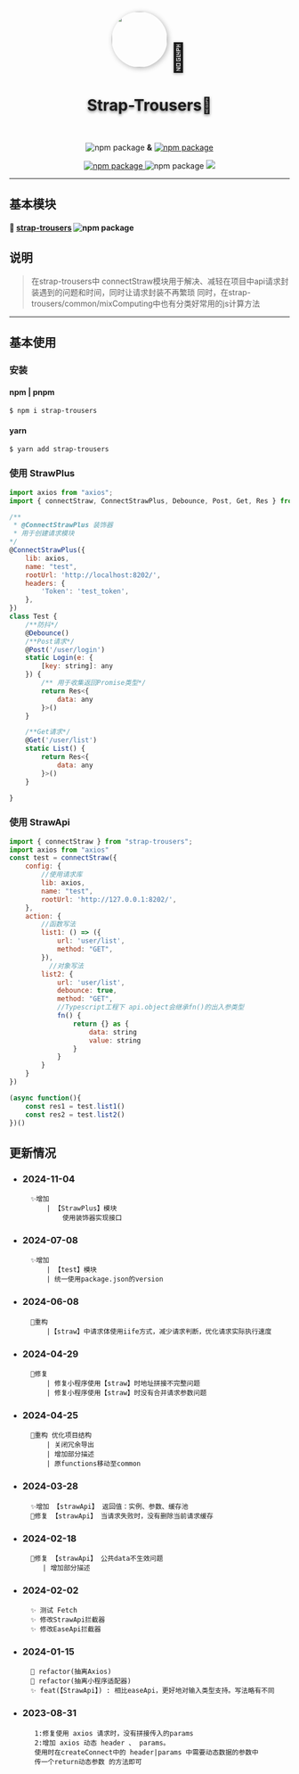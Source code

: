 <p align="center">
<p align="center">
<img src="https://pd-base.oss-cn-heyuan.aliyuncs.com/strap-trousers.png" width="100px" style="border-radius:50px;box-shadow:#B5B5B5 2px 2px 10px;"/>
<a style="font-size:50px;text-shadow:#B5B5B5 0px 2px 5px; ">🐣</a>
</p>
 <h1 align="center" style="text-shadow:#767676 0px 2px 5px;">
    Strap-Trousers🍼
 </h1>
 </br>
</p>
 <p align="center">
    <img src="https://badgen.net/badge/🍭/typeScript/blue?icon=typescript" alt="npm package">
     <strong>&</strong>
    <a href="https://www.npmjs.com/package/strap-trousers"><img src="https://badgen.net/badge/🐣/Strap-Trousers/cyan?icon=npm" alt="npm package"> </a>
    <p align="center">
  <a href="https://www.npmjs.com/package/strap-trousers">
    <img src="https://badgen.net/npm/v/strap-trousers" alt="npm package">
  </a>
    <img src="https://badgen.net/npm/dt/strap-trousers" alt="npm package">
    <img src='https://badgen.net/badge/icon/typescript?icon=typescript&label'/>
</p>

 </p>

---

## 基本模块

#### 🐣 <a href="https://www.npmjs.com/package/strap-trousers">strap-trousers</a> <a><img src="https://badgen.net/npm/v/strap-trousers" alt="npm package"></a>

## 说明
> 在strap-trousers中
  connectStraw模块用于解决、减轻在项目中api请求封装遇到的问题和时间，同时让请求封装不再繁琐
  同时，在strap-trousers/common/mixComputing中也有分类好常用的js计算方法

---
## 基本使用
### 安装
#### npm | pnpm
```
$ npm i strap-trousers
```
#### yarn  
```
$ yarn add strap-trousers
```
### 使用 StrawPlus
```js
import axios from "axios";
import { connectStraw, ConnectStrawPlus, Debounce, Post, Get, Res } from "strap-trousers"

/**
 * @ConnectStrawPlus 装饰器
 * 用于创建请求模块
*/
@ConnectStrawPlus({
    lib: axios,
    name: "test",
    rootUrl: 'http://localhost:8202/',
    headers: {
        'Token': 'test_token',
    },
})
class Test {
    /**防抖*/
    @Debounce()
    /**Post请求*/
    @Post('/user/login')
    static Login(e: {
        [key: string]: any
    }) {
        /** 用于收集返回Promise类型*/
        return Res<{
            data: any
        }>()
    }

    /**Get请求*/
    @Get('/user/list')
    static List() {
        return Res<{
            data: any
        }>()
    }

}
```
### 使用 StrawApi
```js
import { connectStraw } from "strap-trousers";
import axios from "axios"
const test = connectStraw({
    config: {
        //使用请求库
        lib: axios,
        name: "test",
        rootUrl: 'http://127.0.0.1:8202/',
    },
    action: {
        //函数写法
        list1: () => ({
            url: 'user/list',
            method: "GET",
        }),
          //对象写法
        list2: {
            url: 'user/list',
            debounce: true,
            method: "GET",
            //Typescript工程下 api.object会继承fn()的出入参类型
            fn() {
                return {} as {
                    data: string
                    value: string
                }
            }
        }
    }
})

(async function(){
    const res1 = test.list1()
    const res2 = test.list2()
})()
```
## 更新情况
- ### 2024-11-04

        ✨增加 
            | 【StrawPlus】模块
                使用装饰器实现接口
              

- ### 2024-07-08

        ✨增加 
            | 【test】模块
            | 统一使用package.json的version
- ### 2024-06-08

        🦄重构 
            |【straw】中请求体使用iife方式，减少请求判断，优化请求实际执行速度
            
- ### 2024-04-29

        🐞修复 
            | 修复小程序使用【straw】时地址拼接不完整问题
            | 修复小程序使用【straw】时没有合并请求参数问题

- ### 2024-04-25

        🦄重构 优化项目结构
            | 关闭冗余导出
            | 增加部分描述
            | 原functions移动至common

- ### 2024-03-28

        ✨增加 【strawApi】 返回值：实例、参数、缓存池
        🐞修复 【strawApi】 当请求失败时，没有删除当前请求缓存

- ### 2024-02-18

        🐞修复 【strawApi】 公共data不生效问题
           | 增加部分描述

- ### 2024-02-02

        ✨ 测试 Fetch
        ✨ 修改StrawApi拦截器
        ✨ 修改EaseApi拦截器

- ### 2024-01-15

        🦄 refactor(抽离Axios)
        🦄 refactor(抽离小程序适配器)
        ✨ feat(【StrawApi】) : 相比easeApi，更好地对输入类型支持。写法略有不同

- ### 2023-08-31

         1:修复使用 axios 请求时，没有拼接传入的params
         2:增加 axios 动态 header 、 params。
         使用时在createConnect中的 header|params 中需要动态数据的参数中
         传一个return动态参数 的方法即可
